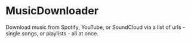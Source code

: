 # MusicDownloader
Download music from Spotify, YouTube, or SoundCloud via a list of urls - single songs, or playlists - all at once.
